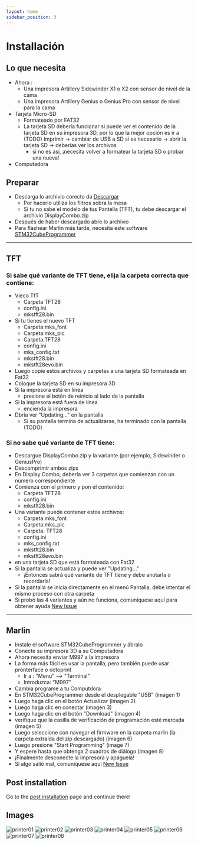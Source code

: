 ```yaml
---
layout: home
sidebar_position: 3
---
```


# Installación
## Lo que necesita
- Ahora :
  - Una impresora Artillery  Sidewinder X1 o X2 con sensor de nivel de la cama
  - Una impresora Artillery Genius o Genius Pro con sensor de nivel para la cama
- Tarjeta Micro-SD
  - Formateado por FAT32
  - La tarjeta SD debería funcionar si puede ver el contenido de la tarjeta SD en su impresora 3D, por lo que la mejor opción es ir a (TODO) Imprimir -> cambiar de USB a SD si es necesario -> abrir la tarjeta SD -> deberías ver los archivos
    - si no es así, ¡necesita volver a formatear la tarjeta SD o probar una nueva!
- Computadora

## Preparar
- Descarga lo archivio corecto da   [Descargar](downloads.mdx)
  - Por hacerlo utiliza los filtros sobra la mesa
  - Si tu no sabe el modelo de tus Pantella (TFT), tu debe descargar el archivio DisplayCombo.zip
- Después de haber descargado abre lo archivio
- Para flashear Marlin más tarde, necesita este software [STM32CubeProgrammer](https://www.st.com/en/development-tools/stm32cubeprog.html#get-software)
---
## TFT
### Si sabe qué variante de TFT tiene, elija la carpeta correcta que contiene:
- Vieco TfT
  - Carpeta TFT28
  - config.ini
  - mkstft28.bin
- Si tu tienes el nuevo TFT
  - Carpeta:mks_font
  - Carpeta:mks_pic
  - Carpeta:TFT28
  - config.ini
  - mks_config.txt
  - mkstft28.bin
  - mkstft28evo.bin
- Luego copie estos archivos y carpetas a una tarjeta SD formateada en Fat32
- Coloque la tarjeta SD en su impresora 3D
- Si la impresora está en línea
  - presione el botón de reinicio al lado de la pantalla
- Si la impresora está fuera de línea
  - encienda la impresora
- Dbria ver "Updating..." en la pantalla
  - Si su pantalla termina de actualizarse, ha terminado con la pantalla (TODO)

### Si no sabe qué variante de TFT tiene:

- Descargue DisplayCombo.zip y la variante (por ejemplo, Sidewinder o GeniusPro)
- Descomprimir ambos zips
- En Display Combo, debería ver 3 carpetas que comienzan con un número correspondiente
- Comienza con el primero y pon el contenido:
  - Carpeta TFT28
  - config.ini
  - mkstft28.bin
- Una variante puede contener estos archivos:
  - Carpeta:mks_font
  - Carpeta:mks_pic
  - Carpeta: TFT28
  - config.ini
  - mks_config.txt
  - mkstft28.bin
  - mkstft28evo.bin
- en una tarjeta SD que está formateada con Fat32
- Si la pantalla se actualiza y puede ver "Updating..."
  - ¡Entonces sabrá qué variante de TFT tiene y debe anotarla o recordarla!
- Si la pantalla se inicia directamente en el menú Pantalla, debe intentar el mismo proceso con otra carpeta
- Si probó las 4 variantes y aún no funciona, comuníquese aquí para obtener ayuda  [New Issue](https://github.com/Dave811/ATSG/issues/new/choose)

---
## Marlin
- Instale el software STM32CubeProgrammer y ábralo
- Conecte su impresora 3D a su Computadora
- Ahora necesita enviar M997 a la impresora
- La forma más fácil es usar la pantalla, pero también puede usar pronterface o octoprint
  - Ir a : "Menu" --> "Terminal"
  - Introduzca: "M997"
- Cambia programe a tu Computdora
- En STM32CubeProgrammer desde el desplegable "USB" (imagen 1)
- Luego haga clic en el botón Actualizar (imagen 2)
- Luego haga clic en conectar (imagen 3)
- Luego haga clic en el botón "Download" (imagen 4)
- verifique que la casilla de verificación de programación esté marcada (imagen 5)
- Luego seleccione con navegar el firmware en la carpeta marlin (la carpeta extraída del zip descargado) (imagen 6)
- Luego presione  "Start Programming" (image 7)
- Y espere hasta que obtenga 2 cuadros de diálogo (imagen 8)
- ¡Finalmente desconecte la impresora y apáguela!
- Si algo salió mal, comuníquese aquí [New Issue](https://github.com/Dave811/ATSG/issues/new/choose)

## Post installation
Go to the [post installation](post-install.md) page and continue there!
## Images

![printer01](pathname://assets/installation/STM32/printer01.png) ![printer02](pathname://assets/installation/STM32/printer02.png) ![printer03](pathname://assets/installation/STM32/printer03.png) ![printer04](pathname://assets/installation/STM32/printer04.png) ![printer05](pathname://assets/installation/STM32/printer05.png) ![printer06](pathname://assets/installation/STM32/printer06.png) ![printer07](pathname://assets/installation/STM32/printer07.png) ![printer08](pathname://assets/installation/STM32/printer08.png)
